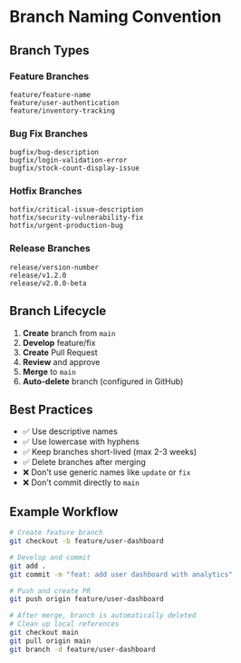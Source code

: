 # Branch Naming Convention

## Branch Types

### Feature Branches
```
feature/feature-name
feature/user-authentication
feature/inventory-tracking
```

### Bug Fix Branches
```
bugfix/bug-description
bugfix/login-validation-error
bugfix/stock-count-display-issue
```

### Hotfix Branches
```
hotfix/critical-issue-description
hotfix/security-vulnerability-fix
hotfix/urgent-production-bug
```

### Release Branches
```
release/version-number
release/v1.2.0
release/v2.0.0-beta
```

## Branch Lifecycle

1. **Create** branch from `main`
2. **Develop** feature/fix
3. **Create** Pull Request
4. **Review** and approve
5. **Merge** to `main`
6. **Auto-delete** branch (configured in GitHub)

## Best Practices

- ✅ Use descriptive names
- ✅ Use lowercase with hyphens
- ✅ Keep branches short-lived (max 2-3 weeks)
- ✅ Delete branches after merging
- ❌ Don't use generic names like `update` or `fix`
- ❌ Don't commit directly to `main`

## Example Workflow

```bash
# Create feature branch
git checkout -b feature/user-dashboard

# Develop and commit
git add .
git commit -m "feat: add user dashboard with analytics"

# Push and create PR
git push origin feature/user-dashboard

# After merge, branch is automatically deleted
# Clean up local references
git checkout main
git pull origin main
git branch -d feature/user-dashboard
```
